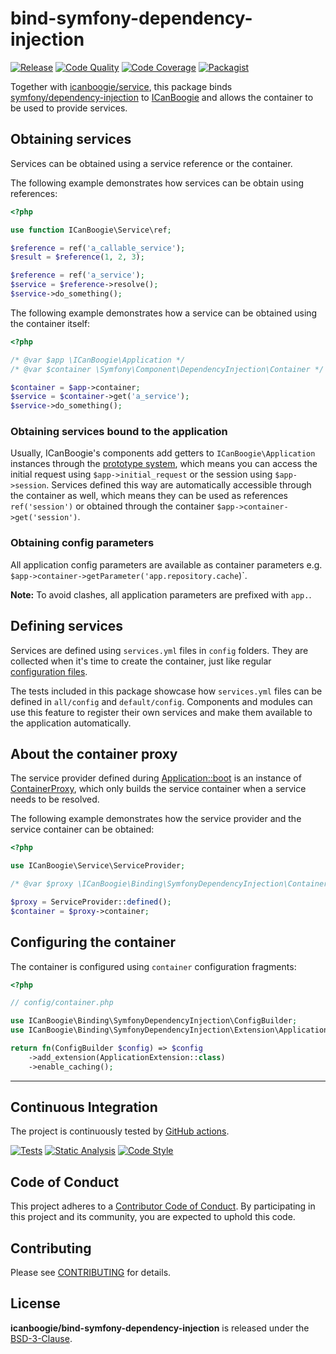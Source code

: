 # bind-symfony-dependency-injection

[![Release](https://img.shields.io/packagist/v/ICanBoogie/bind-symfony-dependency-injection.svg)](https://packagist.org/packages/ICanBoogie/bind-symfony-dependency-injection)
[![Code Quality](https://img.shields.io/scrutinizer/g/ICanBoogie/bind-symfony-dependency-injection.svg)](https://scrutinizer-ci.com/g/ICanBoogie/bind-symfony-dependency-injection)
[![Code Coverage](https://img.shields.io/coveralls/ICanBoogie/bind-symfony-dependency-injection.svg)](https://coveralls.io/r/ICanBoogie/bind-symfony-dependency-injection)
[![Packagist](https://img.shields.io/packagist/dt/ICanBoogie/bind-symfony-dependency-injection.svg)](https://packagist.org/packages/ICanBoogie/bind-symfony-dependency-injection)

Together with [icanboogie/service][], this package binds [symfony/dependency-injection][] to
[ICanBoogie][] and allows the container to be used to provide services.





## Obtaining services

Services can be obtained using a service reference or the container.

The following example demonstrates how services can be obtain using references:

```php
<?php

use function ICanBoogie\Service\ref;

$reference = ref('a_callable_service');
$result = $reference(1, 2, 3);

$reference = ref('a_service');
$service = $reference->resolve();
$service->do_something();
```

The following example demonstrates how a service can be obtained using the container itself:

```php
<?php

/* @var $app \ICanBoogie\Application */
/* @var $container \Symfony\Component\DependencyInjection\Container */

$container = $app->container;
$service = $container->get('a_service');
$service->do_something();
```





### Obtaining services bound to the application

Usually, ICanBoogie's components add getters to `ICanBoogie\Application` instances through the
[prototype system][], which means you can access the initial request using `$app->initial_request`
or the session using `$app->session`. Services defined this way are automatically accessible through
the container as well, which means they can be used as references `ref('session')` or obtained
through the container `$app->container->get('session')`.





### Obtaining config parameters

All application config parameters are available as container parameters e.g.
`$app->container->getParameter('app.repository.cache`)`.

**Note:** To avoid clashes, all application parameters are prefixed with `app.`.





## Defining services

Services are defined using `services.yml` files in `config` folders. They are collected when it's
time to create the container, just like regular [configuration files][].

The tests included in this package showcase how `services.yml` files can be defined in `all/config`
and `default/config`. Components and modules can use this feature to register their own services and
make them available to the application automatically.





## About the container proxy

The service provider defined during [Application::boot][] is an instance of [ContainerProxy][],
which only builds the service container when a service needs to be resolved.

The following example demonstrates how the service provider and the service container can be obtained:

```php
<?php

use ICanBoogie\Service\ServiceProvider;

/* @var $proxy \ICanBoogie\Binding\SymfonyDependencyInjection\ContainerFactory */

$proxy = ServiceProvider::defined();
$container = $proxy->container;
```





## Configuring the container

The container is configured using `container` configuration fragments:

```php
<?php

// config/container.php

use ICanBoogie\Binding\SymfonyDependencyInjection\ConfigBuilder;
use ICanBoogie\Binding\SymfonyDependencyInjection\Extension\ApplicationExtension;

return fn(ConfigBuilder $config) => $config
    ->add_extension(ApplicationExtension::class)
    ->enable_caching();
```



----------



## Continuous Integration

The project is continuously tested by [GitHub actions](https://github.com/ICanBoogie/bind-symfony-dependency-injection/actions).

[![Tests](https://github.com/ICanBoogie/bind-symfony-dependency-injection/workflows/test/badge.svg)](https://github.com/ICanBoogie/bind-symfony-dependency-injection/actions?query=workflow%3Atest)
[![Static Analysis](https://github.com/ICanBoogie/bind-symfony-dependency-injection/workflows/static-analysis/badge.svg)](https://github.com/ICanBoogie/bind-symfony-dependency-injection/actions?query=workflow%3Astatic-analysis)
[![Code Style](https://github.com/ICanBoogie/bind-symfony-dependency-injection/workflows/code-style/badge.svg)](https://github.com/ICanBoogie/bind-symfony-dependency-injection/actions?query=workflow%3Acode-style)



## Code of Conduct

This project adheres to a [Contributor Code of Conduct](CODE_OF_CONDUCT.md). By participating in
this project and its community, you are expected to uphold this code.



## Contributing

Please see [CONTRIBUTING](CONTRIBUTING.md) for details.



## License

**icanboogie/bind-symfony-dependency-injection** is released under the [BSD-3-Clause](LICENSE).




[ContainerProxy]:               https://icanboogie.org/api/bind-symfony-dependency-injection/master/
[`USE_CACHING`]:                https://icanboogie.org/api/bind-symfony-dependency-injection/master/class-ICanBoogie.Binding.SymfonyDependencyInjection.ContainerConfig.html#USE_CACHING
[`EXTENSIONS`]:                 https://icanboogie.org/api/bind-symfony-dependency-injection/master/class-ICanBoogie.Binding.SymfonyDependencyInjection.ContainerConfig.html#EXTENSIONS
[documentation]:                https://icanboogie.org/api/service/master/

[ICanBoogie]:                   https://icanboogie.org
[prototype system]:             https://icanboogie.org/docs/4.0/prototypes
[Application::boot]:            https://icanboogie.org/docs/4.0/life-and-death#the-application-has-booted
[configuration files]:          https://icanboogie.org/docs/4.0/configuration

[icanboogie/service]:           https://github.com/ICanBoogie/Service/
[available on GitHub]:          https://github.com/ICanBoogie/bind-symfony-dependency-injection
[symfony/dependency-injection]: https://symfony.com/doc/current/components/dependency_injection.html
